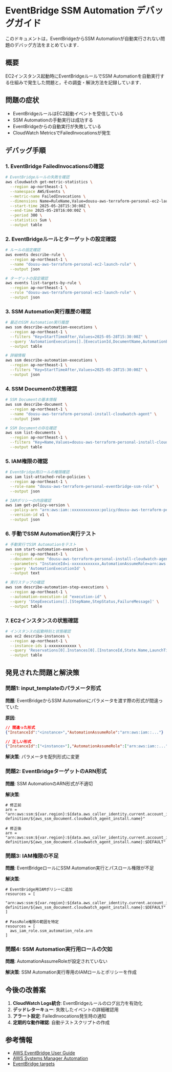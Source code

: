 # EventBridge SSM Automation デバッグガイド

このドキュメントは，EventBridgeからSSM Automationが自動実行されない問題のデバッグ方法をまとめています．

## 概要

EC2インスタンス起動時にEventBridgeルールでSSM Automationを自動実行する仕組みで発生した問題と，その調査・解決方法を記録しています．

## 問題の症状

- EventBridgeルールはEC2起動イベントを受信している
- SSM Automationの手動実行は成功する
- EventBridgeからの自動実行が失敗している
- CloudWatch MetricsでFailedInvocationsが発生

## デバッグ手順

### 1. EventBridge FailedInvocationsの確認

```bash
# EventBridgeルールの失敗を確認
aws cloudwatch get-metric-statistics \
  --region ap-northeast-1 \
  --namespace AWS/Events \
  --metric-name FailedInvocations \
  --dimensions Name=RuleName,Value=dousu-aws-terraform-personal-ec2-launch-rule \
  --start-time 2025-05-28T15:30:00Z \
  --end-time 2025-05-28T16:00:00Z \
  --period 300 \
  --statistics Sum \
  --output table
```

### 2. EventBridgeルールとターゲットの設定確認

```bash
# ルールの設定確認
aws events describe-rule \
  --region ap-northeast-1 \
  --name "dousu-aws-terraform-personal-ec2-launch-rule" \
  --output json

# ターゲットの設定確認
aws events list-targets-by-rule \
  --region ap-northeast-1 \
  --rule "dousu-aws-terraform-personal-ec2-launch-rule" \
  --output json
```

### 3. SSM Automation実行履歴の確認

```bash
# 最近のSSM Automation実行履歴
aws ssm describe-automation-executions \
  --region ap-northeast-1 \
  --filters "Key=StartTimeAfter,Values=2025-05-28T15:30:00Z" \
  --query 'AutomationExecutions[].[ExecutionId,DocumentName,AutomationExecutionStatus,StartTime,ExecutedBy]' \
  --output table

# 詳細情報
aws ssm describe-automation-executions \
  --region ap-northeast-1 \
  --filters "Key=StartTimeAfter,Values=2025-05-28T15:30:00Z" \
  --output json
```

### 4. SSM Documentの状態確認

```bash
# SSM Documentの基本情報
aws ssm describe-document \
  --region ap-northeast-1 \
  --name "dousu-aws-terraform-personal-install-cloudwatch-agent" \
  --output json

# SSM Documentの存在確認
aws ssm list-documents \
  --region ap-northeast-1 \
  --filters "Key=Name,Values=dousu-aws-terraform-personal-install-cloudwatch-agent" \
  --output table
```

### 5. IAM権限の確認

```bash
# EventBridge用ロールの権限確認
aws iam list-attached-role-policies \
  --region ap-northeast-1 \
  --role-name "dousu-aws-terraform-personal-eventbridge-ssm-role" \
  --output json

# IAMポリシーの内容確認
aws iam get-policy-version \
  --policy-arn "arn:aws:iam::xxxxxxxxxxxx:policy/dousu-aws-terraform-personal-eventbridge-ssm-policy" \
  --version-id v1 \
  --output json
```

### 6. 手動でSSM Automation実行テスト

```bash
# 手動実行でSSM Automationをテスト
aws ssm start-automation-execution \
  --region ap-northeast-1 \
  --document-name "dousu-aws-terraform-personal-install-cloudwatch-agent" \
  --parameters "InstanceId=i-xxxxxxxxxxxx,AutomationAssumeRole=arn:aws:iam::xxxxxxxxxxxx:role/dousu-aws-terraform-personal-ssm-automation-role" \
  --query 'AutomationExecutionId' \
  --output text

# 実行ステップの確認
aws ssm describe-automation-step-executions \
  --region ap-northeast-1 \
  --automation-execution-id "execution-id" \
  --query 'StepExecutions[].[StepName,StepStatus,FailureMessage]' \
  --output table
```

### 7. EC2インスタンスの状態確認

```bash
# インスタンスの起動時刻と状態確認
aws ec2 describe-instances \
  --region ap-northeast-1 \
  --instance-ids i-xxxxxxxxxxxx \
  --query 'Reservations[0].Instances[0].[InstanceId,State.Name,LaunchTime]' \
  --output table
```

## 発見された問題と解決策

### 問題1: input_templateのパラメータ形式

**問題**: EventBridgeからSSM Automationにパラメータを渡す際の形式が間違っていた

**原因**: 
```json
// 間違った形式
{"InstanceId":"<instance>","AutomationAssumeRole":"arn:aws:iam::..."}

// 正しい形式
{"InstanceId":["<instance>"],"AutomationAssumeRole":["arn:aws:iam::..."]}
```

**解決策**: パラメータを配列形式に変更

### 問題2: EventBridgeターゲットのARN形式

**問題**: SSM AutomationのARN形式が不適切

**解決策**: 
```hcl
# 修正前
arn = "arn:aws:ssm:${var.region}:${data.aws_caller_identity.current.account_id}:automation-definition/${aws_ssm_document.cloudwatch_agent_install.name}"

# 修正後
arn = "arn:aws:ssm:${var.region}:${data.aws_caller_identity.current.account_id}:automation-definition/${aws_ssm_document.cloudwatch_agent_install.name}:$DEFAULT"
```

### 問題3: IAM権限の不足

**問題**: EventBridgeロールにSSM Automation実行とパスロール権限が不足

**解決策**: 
```hcl
# EventBridge用IAMポリシーに追加
resources = [
  "arn:aws:ssm:${var.region}:${data.aws_caller_identity.current.account_id}:automation-definition/${aws_ssm_document.cloudwatch_agent_install.name}:$DEFAULT"
]

# PassRole権限の範囲を特定
resources = [
  aws_iam_role.ssm_automation_role.arn
]
```

### 問題4: SSM Automation実行用ロールの欠如

**問題**: AutomationAssumeRoleが設定されていない

**解決策**: SSM Automation実行専用のIAMロールとポリシーを作成

## 今後の改善案

1. **CloudWatch Logs統合**: EventBridgeルールのログ出力を有効化
2. **デッドレターキュー**: 失敗したイベントの詳細確認用
3. **アラート設定**: FailedInvocations発生時の通知
4. **定期的な動作確認**: 自動テストスクリプトの作成

## 参考情報

- [AWS EventBridge User Guide](https://docs.aws.amazon.com/eventbridge/)
- [AWS Systems Manager Automation](https://docs.aws.amazon.com/systems-manager/latest/userguide/systems-manager-automation.html)
- [EventBridge targets](https://docs.aws.amazon.com/eventbridge/latest/userguide/eventbridge-targets.html)
